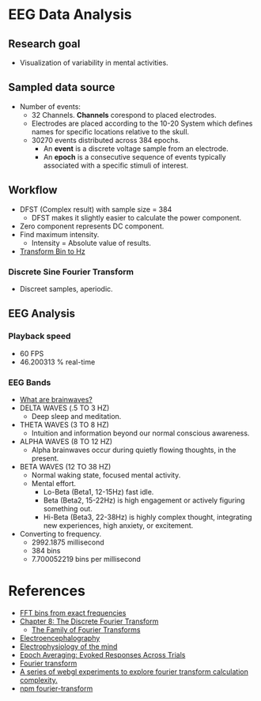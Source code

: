 # EEG Data Analysis
## Research goal
* Visualization of variability in mental activities.
## Sampled data source
* Number of events:
	* 32 Channels. **Channels** corespond to placed electrodes.
	* Electrodes are placed according to the 10-20 System which defines names for specific locations relative to the skull.
	* 30270 events distributed across 384 epochs.
		* An **event** is a discrete voltage sample from an electrode.
		* An **epoch** is a consecutive sequence of events typically associated with a specific stimuli of interest.
## Workflow
* DFST (Complex result) with sample size = 384
	* DFST makes it slightly easier to calculate the power component.
* Zero component represents DC component.
* Find maximum intensity.
	* Intensity = Absolute value of results.
* [Transform Bin to Hz](https://stackoverflow.com/questions/17390677/how-can-i-get-dft-fft-output-frequencies-in-hertz)
### Discrete Sine Fourier Transform
* Discreet samples, aperiodic.
## EEG Analysis
### Playback speed
* 60 FPS
* 46.200313 % real-time
### EEG Bands
* [What are brainwaves?](http://www.brainworksneurotherapy.com/what-are-brainwaves)
* DELTA WAVES (.5 TO 3 HZ)
	* Deep sleep and meditation.
* THETA WAVES (3 TO 8 HZ)
	* Intuition and information beyond our normal conscious awareness.
* ALPHA WAVES (8 TO 12 HZ)
	* Alpha brainwaves occur during quietly flowing thoughts, in the present.
* BETA WAVES (12 TO 38 HZ)
	* Normal waking state, focused mental activity.
	* Mental effort.
		* Lo-Beta (Beta1, 12-15Hz) fast idle.
		* Beta (Beta2, 15-22Hz) is high engagement or actively figuring something out.
		* Hi-Beta (Beta3, 22-38Hz) is highly complex thought, integrating new experiences, high anxiety, or excitement. 
* Converting to frequency.
	* 2992.1875 millisecond
	* 384 bins
	* 7.700052219 bins per millisecond
# References
* [FFT bins from exact frequencies](https://math.stackexchange.com/questions/41984/fft-bins-from-exact-frequencies)
* [Chapter 8: The Discrete Fourier Transform](http://www.dspguide.com/ch8.htm)
	* [The Family of Fourier Transforms](http://www.dspguide.com/ch8/1.htm)
* [Electroencephalography](https://en.wikipedia.org/wiki/Electroencephalography)
* [Electrophysiology of the mind](http://cognitrn.psych.indiana.edu/busey/erp/erpConcept1.pdf)
* [Epoch Averaging: Evoked Responses Across Trials](https://www.mcw.edu/Magnetoencephalography-Program-MEG/Data-Preprocessing/Epoch-Averaging-Evoked-Responses-Across-Trials.htm)
* [Fourier transform](https://en.wikipedia.org/wiki/Fourier_transform)
* [A series of webgl experiments to explore fourier transform calculation complexity.](https://github.com/scrapjs/gl-fourier)
* [npm fourier-transform](https://www.npmjs.com/package/fourier-transformr)
